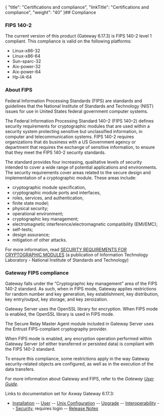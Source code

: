{
    "title": "Certifications and compliance",
    "linkTitle": "Certifications and compliance",
    "weight": "40"
}## Compliance

### FIPS 140-2

The current version of this product (Gateway <span class="mc-variable axway_variables.Component_long_version variable">6.17.3</span>) is FIPS 140-2 level 1 compliant. This compliance is valid on the following platforms:

-   Linux-x86-32
-   Linux-x86-64
-   Sun-sparc-32
-   Aix-power-32
-   Aix-power-64
-   Hp-IA-64

### About FIPS

Federal Information Processing Standards (FIPS) are standards and guidelines that the National Institute of Standards and Technology (NIST) issues for use in United States federal government computer systems.

The Federal Information Processing Standard 140–2 (FIPS 140–2) defines security requirements for cryptographic modules that are used within a security system protecting sensitive but unclassified information, in computer and telecommunication systems. FIPS 140-2 requires organizations that do business with a US Government agency or department that requires the exchange of sensitive information, to ensure that they meet the FIPS 140-2 security standards.

The standard provides four increasing, qualitative levels of security intended to cover a wide range of potential applications and environments. The security requirements cover areas related to the secure design and implementation of a cryptographic module. These areas include:

-   cryptographic module specification,
-   cryptographic module ports and interfaces,
-   roles, services, and authentication,
-   finite state model;
-   physical security;
-   operational environment;
-   cryptographic key management;
-   electromagnetic interference/electromagnetic compatibility (EMI/EMC);
-   self-tests;
-   design assurance;
-   mitigation of other attacks.

For more information, read [SECURITY REQUIREMENTS FOR CRYPTOGRAPHIC MODULES](http://csrc.nist.gov/publications/fips/fips140-2/fips1402.pdf) (a publication of Information Technology Laboratory - National Institute of Standards and Technology)

### Gateway FIPS compliance

Gateway falls under the “Cryptographic key management” area of the FIPS 140-2 standard. As such, when in FIPS mode, Gateway applies restrictions for random number and key generation, key establishment, key distribution, key entry/output, key storage, and key zeroization.

Gateway Server uses the OpenSSL library for encryption. When FIPS mode is enabled, the OpenSSL library is used in FIPS mode.

The Secure Relay Master Agent module included in Gateway Server uses the Entrust FIPS-compliant cryptography provider.

When FIPS mode is enabled, any encryption operation performed within Gateway Server (of either transferred or persisted data) is compliant with the FIPS 140-2 standard.

To ensure this compliance, some restrictions apply in the way Gateway security-related objects are configured, as well as in the execution of the data transfers.

For more information about Gateway and FIPS, refer to the *Gateway [User Guide](/bundle/Gateway_6173_UsersGuide_allOS_en_HTML5/page/Content/start_page.htm)*.

Links to documentation set for Axway Gateway <span class="mc-variable axway_variables.Release_Number variable">6.17.3</span>:

-   [Installation](/bundle/Gateway_6173_InstallationGuide_allOS_en_HTML5/page/Content/start_page.htm) -- [User](/bundle/Gateway_6173_UsersGuide_allOS_en_HTML5/page/Content/start_page.htm) -- [Unix Configuration](/bundle/Gateway_6173_ConfigurationGuide_UNIX_en_HTML5/page/Content/start_page.htm) -- [Upgrade](/bundle/Gateway_6173_UpgradeGuide_allOS_en_HTML5/page/Content/start_page.htm) -- [Interoperability](/bundle/Gateway_6173_InteroperabilityGuide_allOS_en_HTML5/page/Content/start_page.htm) -- [Security](/bundle/Gateway_6173_SecurityGuide_allOS_en_HTML5/page/Content/start_page.htm), requires login -- [Release Notes](/bundle/Gateway_6173_ReleaseNotes_allOS_en_HTML5/page/Content/Gateway_ReleaseNotes_allOS_en.htm)
